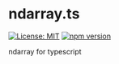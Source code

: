 # ndarray.ts
[![License: MIT](https://img.shields.io/badge/License-MIT-yellow.svg)](https://opensource.org/licenses/MIT)
[![npm version](https://badge.fury.io/js/%40tszone%2Fndarray.svg)](https://badge.fury.io/js/%40tszone%2Fndarray)


ndarray for typescript

